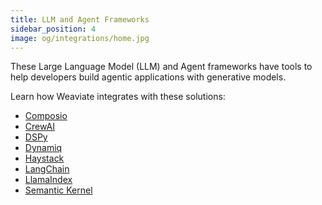 ```yaml
---
title: LLM and Agent Frameworks
sidebar_position: 4
image: og/integrations/home.jpg
---
```


These Large Language Model (LLM) and Agent frameworks have tools to help developers build agentic applications with generative models.

Learn how Weaviate integrates with these solutions:
* [Composio](/developers/integrations/llm-agent-frameworks/composio/)
* [CrewAI](/developers/integrations/llm-agent-frameworks/crewai/)
* [DSPy](/developers/integrations/llm-agent-frameworks/dspy/)
* [Dynamiq](/developers/integrations/llm-agent-frameworks/dynamiq/)
* [Haystack](/developers/integrations/llm-agent-frameworks/haystack/)
* [LangChain](/developers/integrations/llm-agent-frameworks/langchain/)
* [LlamaIndex](/developers/integrations/llm-agent-frameworks/llamaindex/)
* [Semantic Kernel](/developers/integrations/llm-agent-frameworks/semantic-kernel/)

